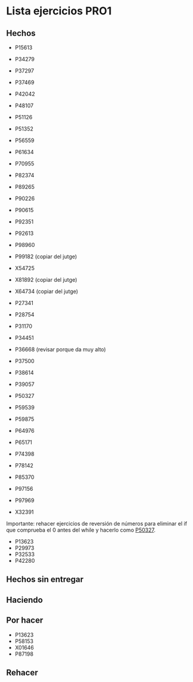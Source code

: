 # Lista ejercicios PRO1

## Hechos

- P15613
- P34279
- P37297
- P37469
- P42042
- P48107
- P51126
- P51352
- P56559
- P61634
- P70955
- P82374
- P89265
- P90226
- P90615
- P92351
- P92613
- P98960
- P99182 (copiar del jutge)

- X54725
- X81892 (copiar del jutge)
- X64734 (copiar del jutge)

- P27341
- P28754
- P31170
- P34451
- P36668 (revisar porque da muy alto)
- P37500
- P38614
- P39057
- P50327
- P59539
- P59875
- P64976
- P65171
- P74398
- P78142
- P85370
- P97156
- P97969
- X32391

Importante: rehacer ejercicios de reversión de números para eliminar el if que comprueba el 0 antes del while y hacerlo como [P50327](./P50327_en/P50327.cc).

- P13623
- P29973
- P32533
- P42280

## Hechos sin entregar


## Haciendo


## Por hacer



- P13623
- P58153
- X01646
- P87198

## Rehacer
